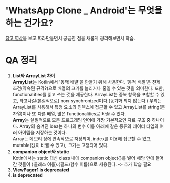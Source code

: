 # 'WhatsApp Clone _ Android'는 무엇을 하는 건가요?
[참고 영상](https://www.youtube.com/watch?v=3V3W3HjYzog&list=PL6Rs84MkNq7lC7NitsR5fsi8rZLZaMppa&index=1)을 보고 따라만들면서 궁금한 점을 새롭게 정리해보면서 학습.

# QA 정리
<ol>
    <li>
        <b>List와 ArrayList 차이</b><br>
        <b>ArrayList</b>는 Kotlin에서 '동적 배열'을 만들기 위해 사용한다. '동적 배열'은 전제 조건(약속된 규격?)으로 배열의 크기를 늘리거나 줄일 수 있는 것을 의미한다. 또한, functionalities를 읽고 쓰는 것을 제공한다. ArrayList는 중복 항목을 포함할 수 있고, 타고나길(본질적으로) non-synchronized이다.(동기화 되지 않는다.) 우리는 ArrayList를 사용해서 특정 요소의 인덱스에 접근할 수 있고 ArrayList를 string(문자열)이나 또 다른 배열, 많은 functionalities로 바꿀 수 있다.<br>
        <b>Array</b>는 실질적으로 모든 프로그래밍 언어에 가장 기본적으인 자료 구조 중 하나이다. Array의 숨겨진 idea는 하나의 변수 이름 아래에 같은 종류의 데이터 타입의 여러 아이템을 저장하는 것이다.<br>
        Array는 메모리 상에 연속적으로 저장되며, index를 이용해 접근할 수 있고, mutable(값이 바뀔 수 있고), 크기는 고정되어 있다.
    </li>
    <li>
        <b>companion object와 static</b><br>
        Kotln에서는 static 대신 class 내에 companion object{}를 넣어 해당 안에 들어간 것들이 {클래스 이름}.{필드/함수 이름}으로 사용된다.
        -> 추가 학습 필요
    </li>
    <li>
        <b>ViewPager1 is deprecated</b><br>
    </li>
    <li>
        <b>is deprecated</b><br>
    </li>
</ol>